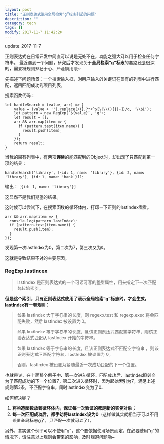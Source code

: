 ```yaml
---
layout: post
title: "正则表达式使用全局检索“g”标志引起的问题"
description: ""
category: tech
tags: []
modify: 2017-11-7 11:42:20
---
```


update: 2017-11-7


正则表达式在日常开发中简直可以说是无处不在，功能之强大可以用于检查任何字符串。
最近遇到一个问题，研究后才发现关于**全局检索“g”标志**的套路还是很深的，需要将规则熟记于心、严谨慎用哦~

先描述下问题场景：一个搜索输入框，对用户输入的关键词在固有的列表中进行匹配，返回匹配成功的项目列表。

搜索函数代码：

```
let handleSearch = (value, arr) => {
	value = (value + '').replace(/([.?*+^$[\]\\(){}|-])/g, '\\$1');
	let pattern = new RegExp(`${value}`, 'g');
	let result = [];
	arr && arr.map(item => {
	  if (pattern.test(item.name)) {
	    result.push(item);
	  }
	});
	return result;
}
```

当我的固有列表中，有两项**连续**的能匹配到的Object时，却出现了只匹配到第一项的结果：

```
handleSearch('library', [{id: 1, name: 'library'}, {id: 2, name: 'library'}, {id: 1, name: 'bank'}]);
```

输出：
```[{id: 1, name: 'library'}]```

这显然不是我们期望的结果。

这时候可以尝试下，在搜索函数的循环体内，打印一下正则的lastIndex看看。
```
arr && arr.map(item => {
  console.log(pattern.lastIndex);
  if (pattern.test(item.name)) {
    result.push(item);
  }
});
```

发现第一次lastIndex为0，第二次为7，第三次又为0。

这就是导致结果不对的主要原因。

### RegExp.lastIndex ###
> lastIndex 是正则表达式的一个可读可写的整型属性，用来指定下一次匹配的起始索引。

**但是这个索引，只有正则表达式使用了表示全局检索“g”标志时，才会生效。lastIndex有一套规则：**
> 如果 lastIndex 大于字符串的长度，则 regexp.test 和 regexp.exec 将会匹配失败，然后 lastIndex 被设置为 0。
> 
> 如果 lastIndex 等于字符串的长度，且该正则表达式匹配空字符串，则该正则表达式匹配从 lastIndex 开始的字符串。
> 
> 如果 lastIndex 等于字符串的长度，且该正则表达式不匹配空字符串 ，则该正则表达式不匹配字符串，lastIndex 被设置为 0。
> 
> 否则，lastIndex 被设置为紧随最近一次成功匹配的下一个位置。

也就是说，在上面那个例子中，第一次进入循环，匹配成功后，lastIndex即刻变为了匹配成功的下一个位置7，第二次进入循环时，因为起始索引为7，满足上述规则第3条，不匹配字符串，同时lastIndex变为了0。

如何解决呢？

1. **将构造函数放到循环体内，保证每一次验证的都是新的实例对象；**
2. **每一次匹配成功后，都手动将lastIndex设为0**（这样做其实就相当于可以不用设置全局标志g了，只匹配一次就可以了）。

另外，其实这个例子可以不使用“g”，这个要依据使用场景而定。在必要使用“g”的情况下，请注意以上规则会带来的影响，及时规避问题呦~
